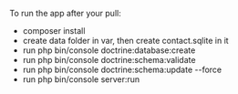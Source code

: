To run the app after your pull: 
- composer install 
- create data folder in var, then create contact.sqlite in it 
- run php bin/console doctrine:database:create 
- run php bin/console doctrine:schema:validate
- run php bin/console doctrine:schema:update --force
- run php bin/console server:run 
